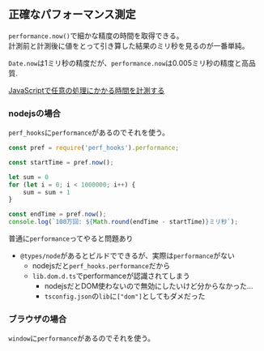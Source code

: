 正確なパフォーマンス測定
------------------------

`performance.now()`で細かな精度の時間を取得できる。  
計測前と計測後に値をとって引き算した結果のミリ秒を見るのが一番単純。

`Date.now`は1ミリ秒の精度だが、`performance.now`は0.005ミリ秒の精度と高品質.

[JavaScriptで任意の処理にかかる時間を計測する](https://sbfl.net/blog/2017/12/01/javascript-measure-time/)


### nodejsの場合

`perf_hooks`に`performance`があるのでそれを使う。

```ts
const pref = require('perf_hooks').performance;

const startTime = pref.now();

let sum = 0
for (let i = 0; i < 1000000; i++) {
    sum = sum + 1
}

const endTime = pref.now();
console.log(`100万回: ${Math.round(endTime - startTime)}ミリ秒`);
```

普通に`performance`ってやると問題あり

* `@types/node`があるとビルドでできるが、実際は`performance`がない
    * nodejsだと`perf_hooks.performance`だから
    * `lib.dom.d.ts`でperformanceが認識されてしまう
        * nodejsだとDOM使わないので無効にしたいけど分からなかった...
        * `tsconfig.json`の`lib`に`["dom"]`としてもダメだった


### ブラウザの場合

`window`に`performance`があるのでそれを使う。

